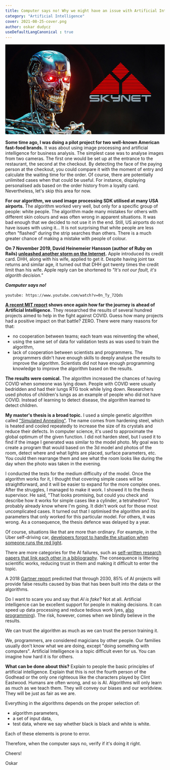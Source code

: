 ```yaml
---
title: Computer says no! Why we might have an issue with Artificial Intelligence soon
category: "Artificial Intelligence"
cover: 2021-08-25-cover.png
author: oskar dudycz
useDefaultLangCanonical : true
---
```


![cover](2021-08-25-cover.png)

**Some time ago, I was doing a pilot project for two well-known American fast-food brands.** It was about using image processing and artificial intelligence for business analysis. The simplest case was to analyse images from two cameras. The first one would be set up at the entrance to the restaurant, the second at the checkout. By detecting the face of the paying person at the checkout, you could compare it with the moment of entry and calculate the waiting time for the order. Of course, there are potentially unlimited cases when that could be useful. For instance, displaying personalised ads based on the order history from a loyalty card. Nevertheless, let's skip this area for now.

**For our algorithm, we used image processing SDK utilised at many USA airports.** The algorithm worked very well, but only for a specific group of people: white people. The algorithm made many mistakes for others with different skin colours and was often wrong in apparent situations. It was bad enough that we decided to not use it in the end. Still, US airports do not have issues with using it... It is not surprising that white people are less often "flashed" during the strip searches than others. There is a much greater chance of making a mistake with people of colour.

**On 7 November 2019, David Heinemeier Hansson (author of Ruby on Rails) [unleashed another storm on the Internet](https://twitter.com/dhh/status/1192540900393705474).** Apple introduced its credit card. DHH, along with his wife, applied to get it. Despite having joint tax returns and similar age, it turned out that DHH got twenty times the credit limit than his wife. Apple reply can be shortened to _"It's not our fault, it's algorith decision."_

**_Computer says no!_**

`youtube: https://www.youtube.com/watch?v=0n_Ty_72Qds`

**[A recent MIT report](https://www.technologyreview.com/2021/07/30/1030329/machine-learning-ai-failed-covid-hospital-diagnosis-pandemic/) shows once again how far the journey is ahead of Artificial Intelligence.** They researched the results of several hundred projects aimed to help in the fight against COVID. Guess how many projects had a positive impact on that battle? ZERO. There were many reasons for that:
- no cooperation between teams; each team was reinventing the wheel,
- using the same set of data for validation tests as was used to train the algorithm,
- lack of cooperation between scientists and programmers. The programmers didn't have enough skills to deeply analyse the results to improve the algorithm. Scientists did not have enough programming knowledge to improve the algorithm based on the results.

**The results were comical.** The algorithm increased the chances of having COVID when someone was lying down. People with COVID were usually bedridden and had their lungs RTG took while lying down. Researchers used photos of children's lungs as an example of people who did not have COVID. Instead of learning to detect disease, the algorithm learned to detect children.

**My master's thesis is a broad topic.** I used a simple genetic algorithm called ["Simulated Annealing"](https://en.wikipedia.org/wiki/Simulated_annealing). The name comes from hardening steel, which is heated and cooled repeatedly to increase the size of its crystals and reduce their defects. In computer science, it's used to approximate the global optimum of the given function. I did not harden steel, but I used it to find if the image I generated was similar to the model photo. My goal was to create a program that would based on the 3d model and photos of the room, detect where and what lights are placed, surface parameters, etc. You could then rearrange them and see what the room looks like during the day when the photo was taken in the evening.

I conducted the tests for the medium difficulty of the model. Once the algorithm works for it, I thought that covering simple cases will be straightforward, and it will be easier to expand for the more complex ones. After the struggles, I managed to make it work. I showed it to the thesis supervisor. He said, "That looks promising, but could you check and describe how it works for simple cases like a cylinder, a tetrahedron". You probably already know where I'm going. It didn't work out for those most uncomplicated cases. It turned out that I optimised the algorithm and its parameters that only worked for this particular model. For others, it was wrong. As a consequence, the thesis defence was delayed by a year.

Of course, situations like that are more than ordinary. For example, in the Uber self-driving car, [developers forgot to handle the situation when someone runs the red light](https://www.bbc.com/news/technology-54175359).

There are more categories for the AI failures, such as [self-written research papers that link each other in a bibliography](https://www.unite.ai/ai-generated-language-is-beginning-to-pollute-scientific-literature/). The consequence is littering scientific works, reducing trust in them and making it difficult to enter the topic.

A 2018 [Gartner report](https://www.gartner.com/en/newsroom/press-releases/2018-02-13-gartner-says-nearly-half-of-cios-are-planning-to-deploy-artificial-intelligence) predicted that through 2030, 85% of AI projects will provide false results caused by bias that has been built into the data or the algorithms.

Do I want to scare you and say that _AI is fake_? Not at all. Artificial intelligence can be excellent support for people in making decisions. It can speed up data processing and reduce tedious work (yes, [also programming](https://venturebeat.com/2021/07/18/openai-codex-shows-the-limits-of-large-language-models/)). The risk, however, comes when we blindly believe in the results.

We can trust the algorithm as much as we can trust the person training it.

We, programmers, are considered magicians by other people. Our families usually don't know what we are doing, except "doing something with computers". Artificial Intelligence is a topic difficult even for us. You can imagine how hard it is for others.

**What can be done about this?** Explain to people the basic principles of artificial intelligence. Explain that this is not the fourth person of the Godhead or the only one righteous like the characters played by Clint Eastwood. Humans are often wrong, and so is AI. Algorithms will only learn as much as we teach them. They will convey our biases and our worldview. They will be just as fair as we are.

Everything in the algorithms depends on the proper selection of:
- algorithm parameters,
- a set of input data,
- test data, where we say whether black is black and white is white.

Each of these elements is prone to error.

Therefore, when the computer says no, verify if it's doing it right.

Cheers!

Oskar